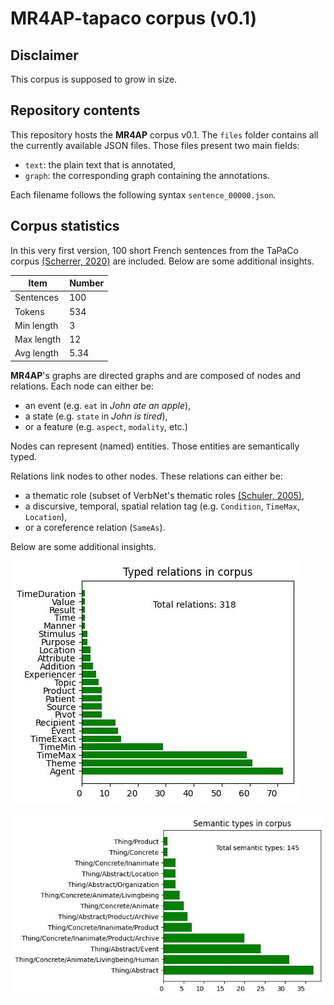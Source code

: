 # MR4AP-tapaco corpus (v0.1)

## Disclaimer

This corpus is supposed to grow in size.

## Repository contents

This repository hosts the __MR4AP__ corpus v0.1. The `files` folder contains all
the currently available JSON files. Those files present two main fields:
* `text`: the plain text that is annotated,
* `graph`: the corresponding graph containing the annotations.

Each filename follows the following syntax `sentence_00000.json`.

## Corpus statistics

In this very first version, 100 short French sentences from the TaPaCo corpus 
[(Scherrer, 2020)](https://helda.helsinki.fi/bitstream/handle/10138/327739/multitatoeba_lrec2020.pdf?sequence=1) 
are included. Below are some additional insights.

| Item   | Number |
|--------|--------|
| Sentences | 100 |
| Tokens | 534    |
| Min length | 3 |
| Max length | 12 |
| Avg length | 5.34 |

__MR4AP__'s graphs are directed graphs and are composed of nodes and relations. Each node can either be:
* an event (e.g. `eat` in _John ate an apple_),
* a state (e.g. `state` in _John is tired_),
* or a feature (e.g. `aspect`, `modality`, etc.)

Nodes can represent (named) entities. Those entities are semantically typed.

Relations link nodes to other nodes. These relations can either be:
* a thematic role (subset of VerbNet's thematic roles 
[(Schuler, 2005)](https://www.proquest.com/openview/7ca4b1b9093522a7d8089ff2e987e74e/1?pq-origsite=gscholar&cbl=18750&diss=y),
* a discursive, temporal, spatial relation tag (e.g. `Condition`, `TimeMax`, `Location`),
* or a coreference relation (`SameAs`).

Below are some additional insights.

![Roles in corpus](img/roles.jpg "Roles in corpus")

![Semantic types in corpus](img/types.jpg "Semantic types in corpus")


